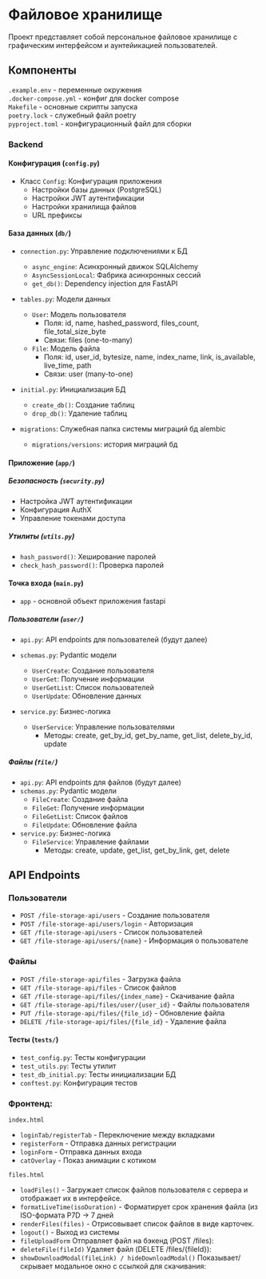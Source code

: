 # Файловое хранилище

Проект представляет собой персональное файловое хранилище с графическим интерфейсом и аунтейикацией пользователей.  

## Компоненты

`.example.env` - переменные окружения  
`.docker-compose.yml` - конфиг для docker compose   
`Makefile` - основные скрипты запуска  
`poetry.lock` - служебный файл poetry  
`pyproject.toml` - конфигурационный файл для сборки

### Backend

#### Конфигурация (`config.py`)
- Класс `Config`: Конфигурация приложения
  - Настройки базы данных (PostgreSQL)
  - Настройки JWT аутентификации
  - Настройки хранилища файлов
  - URL префиксы

#### База данных (`db/`)
- `connection.py`: Управление подключениями к БД
  - `async_engine`: Асинхронный движок SQLAlchemy
  - `AsyncSessionLocal`: Фабрика асинхронных сессий
  - `get_db()`: Dependency injection для FastAPI

- `tables.py`: Модели данных
  - `User`: Модель пользователя
    - Поля: id, name, hashed_password, files_count, file_total_size_byte
    - Связи: files (one-to-many)
  - `File`: Модель файла
    - Поля: id, user_id, bytesize, name, index_name, link, is_available, live_time, path
    - Связи: user (many-to-one)

- `initial.py`: Инициализация БД
  - `create_db()`: Создание таблиц
  - `drop_db()`: Удаление таблиц
- `migrations`: Служебная папка системы миграций бд alembic
  - `migrations/versions`: история миграций бд

#### Приложение (`app/`)
##### Безопасность (`security.py`)
- Настройка JWT аутентификации
- Конфигурация AuthX
- Управление токенами доступа

##### Утилиты (`utils.py`)
- `hash_password()`: Хеширование паролей
- `check_hash_password()`: Проверка паролей

#### Точка входа (`main.py`)
- `app` - основной объект приложения fastapi

##### Пользователи (`user/`)
- `api.py`: API endpoints для пользователей (будут далее)
- `schemas.py`: Pydantic модели
  - `UserCreate`: Создание пользователя
  - `UserGet`: Получение информации
  - `UserGetList`: Список пользователей
  - `UserUpdate`: Обновление данных

- `service.py`: Бизнес-логика
  - `UserService`: Управление пользователями
    - Методы: create, get_by_id, get_by_name, get_list, delete_by_id, update

##### Файлы (`file/`)
- `api.py`: API endpoints для файлов (будут далее)
- `schemas.py`: Pydantic модели
  - `FileCreate`: Создание файла
  - `FileGet`: Получение информации
  - `FileGetList`: Список файлов
  - `FileUpdate`: Обновление файла
- `service.py`: Бизнес-логика
  - `FileService`: Управление файлами
    - Методы: create, update, get_list, get_by_link, get, delete

## API Endpoints

### Пользователи
- `POST /file-storage-api/users` - Создание пользователя
- `POST /file-storage-api/users/login` - Авторизация
- `GET /file-storage-api/users` - Список пользователей
- `GET /file-storage-api/users/{name}` - Информация о пользователе

### Файлы
- `POST /file-storage-api/files` - Загрузка файла
- `GET /file-storage-api/files` - Список файлов
- `GET /file-storage-api/files/{index_name}` - Скачивание файла
- `GET /file-storage-api/files/user/{user_id}` - Файлы пользователя
- `PUT /file-storage-api/files/{file_id}` - Обновление файла
- `DELETE /file-storage-api/files/{file_id}` - Удаление файла

#### Тесты (`tests/`)
- `test_config.py`: Тесты конфигурации
- `test_utils.py`: Тесты утилит
- `test_db_initial.py`: Тесты инициализации БД
- `conftest.py`: Конфигурация тестов

### Фронтенд:
`index.html`
- `loginTab/registerTab` - Переключение между вкладками 
-  `registerForm` - Отправка данных регистрации 
- `loginForm` - Отправка данных входа 
- `catOverlay` - Показ анимации с котиком 

`files.html`
- `loadFiles()` - Загружает список файлов пользователя с сервера и отображает их в интерфейсе.
- `formatLiveTime(isoDuration)` -  Форматирует срок хранения файла (из ISO-формата P7D → 7 дней
- `renderFiles(files)` - Отрисовывает список файлов в виде карточек.
- `logout()` - Выход из системы
- `fileUploadForm` Отправляет файл на бэкенд (POST /files):
- `deleteFile(fileId)` Удаляет файл (DELETE /files/{fileId}):
- `showDownloadModal(fileLink) / hideDownloadModal()` Показывает/скрывает модальное окно с ссылкой для скачивания:

